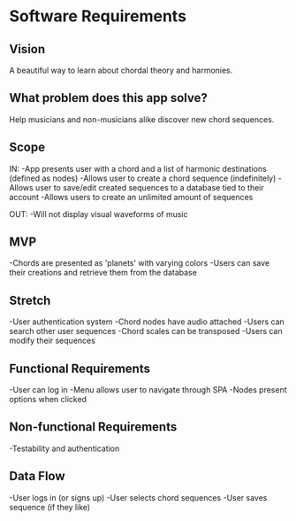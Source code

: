 # Software Requirements

## Vision
A beautiful way to learn about chordal theory and harmonies.

## What problem does this app solve?
Help musicians and non-musicians alike discover new chord sequences.

## Scope
IN: 
-App presents user with a chord and a list of harmonic destinations (defined as nodes)
-Allows user to create a chord sequence (indefinitely)
-Allows user to save/edit created sequences to a database tied to their account
-Allows users to create an unlimited amount of sequences

OUT:
-Will not display visual waveforms of music

## MVP
-Chords are presented as 'planets' with varying colors
-Users can save their creations and retrieve them from the database

## Stretch
-User authentication system
-Chord nodes have audio attached
-Users can search other user sequences
-Chord scales can be transposed
-Users can modify their sequences

## Functional Requirements
-User can log in
-Menu allows user to navigate through SPA
-Nodes present options when clicked

## Non-functional Requirements
-Testability and authentication

## Data Flow
-User logs in (or signs up)
-User selects chord sequences
-User saves sequence (if they like)
